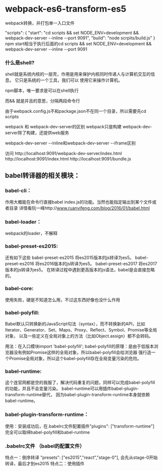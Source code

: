 # webpack-es6-transform-es5
webpack转换，并打包单一入口文件

"scripts": {
    "start": "cd scripts && set NODE_ENV=development && webpack-dev-server --inline --port 9091",
    "build": "node scrpits/build.js"
}
npm start相当于执行后面的cd scripts && set NODE_ENV=development && webpack-dev-server --inline --port 9091

### 什么是shell?
shell就是系统内核的一层壳，作用是用来保护内核同时传递人与计算机交互的信息。
它只是系统的一个工具，我们可以 使用它来操作计算机。

npm脚本，唯一要求是可以在shell执行

而&& 就是并且的意思，分隔两段命令行

由于webpack.config.js不和package.json不在同一个目录，所以需要先cd scripts

webpack 和 webpack-dev-server的区别
webpack只是构建
webpack-dev-server除了构建，还提供web服务

webpack-dev-server --inline和webpack-dev-server --iframe区别

访问
http://localhost:9091/webpack-dev-server/index.html
http://localhost:9091/index.html
http://localhost:9091/bundle.js



## babel转译器的相关模块：

### babel-cli：
作用大概能在命令行直接babel index.js的功能。当然也能指定输出到某个文件或者目录
详情看阮一峰http://www.ruanyifeng.com/blog/2016/01/babel.html

### babel-loader：
webpack的loader，不解释

### babel-preset-es2015:
还有如下这些
babel-preset-es2015 将es2015版本的js转译为es5。
babel-preset-es2016 将es2016版本的js转译为es5。
babel-preset-es2017 将es2017版本的js转译为es5。
在转译过程中遇到更高版本的js语法，babel是会直接忽略的。

### babel-core:
使用失败，硬是不知道怎么用，不过这东西好像也没什么作用

### babel-polyfill:
Babel默认只转换新的JavaScript句法（syntax），而不转换新的API，比如
Iterator、Generator、Set、Maps、Proxy、Reflect、Symbol、Promise等全局对象，
以及一些定义在全局对象上的方法（比如Object.assign）都不会转码。

用法：在入口模块import 'babel-polyfill';
babel-polyfill的原理：是由于低版本浏览器没有例如Promise这样的全局对象，所以babel-polyfill会给浏览器
强行造一个Promise全局对象，所以这个babel-polyfill存在全局变量污染的危险。

### babel-runtime:
这个连官网都是空的我服了，解决代码重复的问题，同样可以完成babel-polyfill的功能，并且不会变量污染。
babel-runtime可以用插件babel-plugin-transform-runtime替代，
因为babel-plugin-transform-runtime本身就依赖babel-runtime。

### babel-plugin-transform-runtime：
使用：安装成功后，在.babelrc文件配置插件"plugins": ["transform-runtime"]
完全可以取缔babel-polyfill和babel-runtime

### .babelrc文件  （babel的配置文件）
特点一：倒序转译
"presets": ["es2015","react","stage-0"],
会先从stage-0开始转译，最后才到es2015
特点二：使用插件


